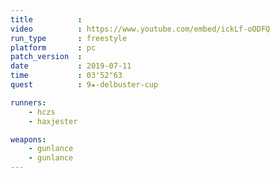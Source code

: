 ```yaml
---
title          :
video          : https://www.youtube.com/embed/ickLf-oODFQ
run_type       : freestyle
platform       : pc
patch_version  : 
date           : 2019-07-11
time           : 03'52"63
quest          : 9★-delbuster-cup

runners:
    - hczs
    - haxjester

weapons:
    - gunlance
    - gunlance
---
```

